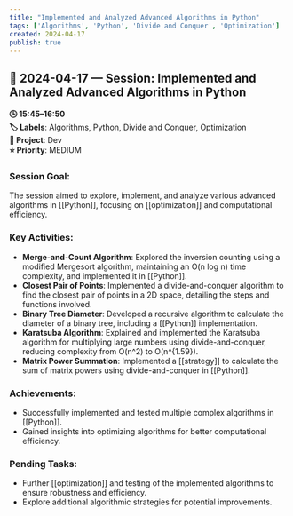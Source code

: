 ```yaml
---
title: "Implemented and Analyzed Advanced Algorithms in Python"
tags: ['Algorithms', 'Python', 'Divide and Conquer', 'Optimization']
created: 2024-04-17
publish: true
---
```


## 📅 2024-04-17 — Session: Implemented and Analyzed Advanced Algorithms in Python

**🕒 15:45–16:50**  
**🏷️ Labels**: Algorithms, Python, Divide and Conquer, Optimization  
**📂 Project**: Dev  
**⭐ Priority**: MEDIUM  


### Session Goal:
The session aimed to explore, implement, and analyze various advanced algorithms in [[Python]], focusing on [[optimization]] and computational efficiency.

### Key Activities:
- **Merge-and-Count Algorithm**: Explored the inversion counting using a modified Mergesort algorithm, maintaining an O(n log n) time complexity, and implemented it in [[Python]].
- **Closest Pair of Points**: Implemented a divide-and-conquer algorithm to find the closest pair of points in a 2D space, detailing the steps and functions involved.
- **Binary Tree Diameter**: Developed a recursive algorithm to calculate the diameter of a binary tree, including a [[Python]] implementation.
- **Karatsuba Algorithm**: Explained and implemented the Karatsuba algorithm for multiplying large numbers using divide-and-conquer, reducing complexity from O(n^2) to O(n^{1.59}).
- **Matrix Power Summation**: Implemented a [[strategy]] to calculate the sum of matrix powers using divide-and-conquer in [[Python]].

### Achievements:
- Successfully implemented and tested multiple complex algorithms in [[Python]].
- Gained insights into optimizing algorithms for better computational efficiency.

### Pending Tasks:
- Further [[optimization]] and testing of the implemented algorithms to ensure robustness and efficiency.
- Explore additional algorithmic strategies for potential improvements.

